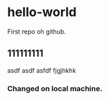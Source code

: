 # hello-world
First repo oh github.

## 111111111
asdf asdf asfdf fjgjhkhk


### Changed on local machine.
